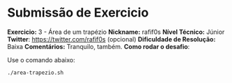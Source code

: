 # Submissão de Exercicio

**Exercicio:** 3 - Área de um trapézio
**Nickname:** rafif0s
**Nível Técnico:** Júnior
**Twitter**: https://twitter.com/rafif0s (opcional)
**Dificuldade de Resolução:** Baixa
**Comentários:** Tranquilo, também.
**Como rodar o desafio**:

Use o comando abaixo:

```shell-session
./area-trapezio.sh
```
